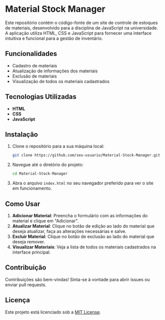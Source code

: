 # Material Stock Manager

Este repositório contém o código-fonte de um site de controle de estoques de materiais, desenvolvido para a disciplina de JavaScript na universidade. A aplicação utiliza HTML, CSS e JavaScript para fornecer uma interface intuitiva e funcional para a gestão de inventário.

## Funcionalidades

- Cadastro de materiais
- Atualização de informações dos materiais
- Exclusão de materiais
- Visualização de todos os materiais cadastrados

## Tecnologias Utilizadas

- **HTML**
- **CSS**
- **JavaScript**

## Instalação

1. Clone o repositório para a sua máquina local:
    ```sh
    git clone https://github.com/seu-usuario/Material-Stock-Manager.git
    ```
2. Navegue até o diretório do projeto:
    ```sh
    cd Material-Stock-Manager
    ```
3. Abra o arquivo `index.html` no seu navegador preferido para ver o site em funcionamento.

## Como Usar

1. **Adicionar Material**: Preencha o formulário com as informações do material e clique em "Adicionar".
2. **Atualizar Material**: Clique no botão de edição ao lado do material que deseja atualizar, faça as alterações necessárias e salve.
3. **Excluir Material**: Clique no botão de exclusão ao lado do material que deseja remover.
4. **Visualizar Materiais**: Veja a lista de todos os materiais cadastrados na interface principal.

## Contribuição

Contribuições são bem-vindas! Sinta-se à vontade para abrir issues ou enviar pull requests.

## Licença

Este projeto está licenciado sob a [MIT License](LICENSE).
